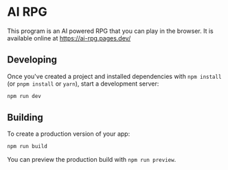 # AI RPG

This program is an AI powered RPG that you can play in the browser. It is available online at https://ai-rpg.pages.dev/

## Developing

Once you've created a project and installed dependencies with `npm install` (or `pnpm install` or `yarn`), start a
development server:

```bash
npm run dev
```

## Building

To create a production version of your app:

```bash
npm run build
```

You can preview the production build with `npm run preview`.